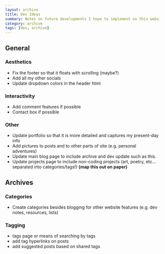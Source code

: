 ```yaml
--- 
layout: archive
title: Dev Ideas
summary: Notes on future developments I hope to implement on this website. 
category: archive
tags: [dev, archive]
---
```


## General
### Aesthetics
- Fix the footer so that it floats with scrolling (maybe?)
- Add all my other socials
- Update dropdown colors in the header html

### Interactivity
- Add comment features if possible
- Contact box if possible

### Other
- Update portfolio so that it is more detailed and captures my present-day info
- Add pictures to posts and to other parts of site (e.g. personal adventures)
- Update main blog page to include archive and dev update such as this. 
- Update projects page to include non-coding projects (art, poetry, etc... separated into categories/tags!) **(map this out on paper)**

## Archives
### Categories
- Create categories besides blogging for other website features (e.g. dev notes, resources, lists)

### Tagging
- tags page or means of searching by tags
- add tag hyperlinks on posts 
- add suggested posts based on shared tags


